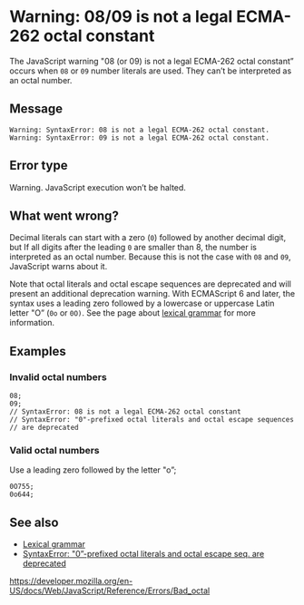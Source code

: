 Warning: 08/09 is not a legal ECMA-262 octal constant
=====================================================

The JavaScript warning "08 (or 09) is not a legal ECMA-262 octal constant” occurs when `08` or `09` number literals are used. They can’t be interpreted as an octal number.

Message
-------

    Warning: SyntaxError: 08 is not a legal ECMA-262 octal constant.
    Warning: SyntaxError: 09 is not a legal ECMA-262 octal constant.

Error type
----------

Warning. JavaScript execution won’t be halted.

What went wrong?
----------------

Decimal literals can start with a zero (`0`) followed by another decimal digit, but If all digits after the leading `0` are smaller than 8, the number is interpreted as an octal number. Because this is not the case with `08` and `09`, JavaScript warns about it.

Note that octal literals and octal escape sequences are deprecated and will present an additional deprecation warning. With ECMAScript 6 and later, the syntax uses a leading zero followed by a lowercase or uppercase Latin letter "O” (`0o` or `0O)`. See the page about [lexical grammar](../lexical_grammar#octal) for more information.

Examples
--------

### Invalid octal numbers

    08;
    09;
    // SyntaxError: 08 is not a legal ECMA-262 octal constant
    // SyntaxError: "0"-prefixed octal literals and octal escape sequences
    // are deprecated

### Valid octal numbers

Use a leading zero followed by the letter "o”;

    0O755;
    0o644;

See also
--------

-   [Lexical grammar](../lexical_grammar#octal)
-   [SyntaxError: "0”-prefixed octal literals and octal escape seq. are deprecated](deprecated_octal)

<a href="https://developer.mozilla.org/en-US/docs/Web/JavaScript/Reference/Errors/Bad_octal" class="_attribution-link">https://developer.mozilla.org/en-US/docs/Web/JavaScript/Reference/Errors/Bad_octal</a>
